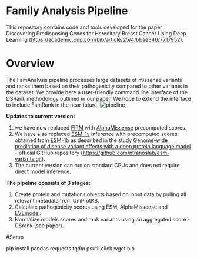    # Family Analysis Pipeline

This repository contains code and tools developed for the paper Discovering Predisposing Genes for Hereditary Breast Cancer Using Deep Learning (https://academic.oup.com/bib/article/25/4/bbae346/7717952).

# Overview

The FamAnalysis pipeline processes large datasets of missense variants and ranks them based on their pathogenicity compared to other variants in the dataset.
We provide here a user-friendly command line interface of the DSRank methodology outlined in our [paper](https://academic.oup.com/bib/article/25/4/bbae346/7717952). We hope to extend the interface to include FamRank in the near future.
![pipeline_](https://github.com/user-attachments/assets/aff5dcc9-cfdd-4643-9fc3-e56a53375278)

**Updates to current version:** 
1. we have now replaced [FIRM](https://academic.oup.com/nar/article/47/13/6642/5523008) with [AlphaMissense](https://www.science.org/doi/10.1126/science.adg7492) precomputed scores.
2. We have also replaced [ESM-1v](https://www.biorxiv.org/content/10.1101/2021.07.09.450648v2) inference with precomputed scores obtained from [ESM-1b](https://www.biorxiv.org/content/10.1101/2021.02.12.430858v2)
   as described in the study [Genome-wide prediction of disease variant effects with a deep protein language model](https://www.nature.com/articles/s41588-023-01465-0) - official GitHub repository (https://github.com/ntranoslab/esm-variants.git).
4. The current version can run on standard CPUs and does not require direct model inference.

**The pipeline consists of 3 stages:**
1. Create protein and mutations objects based on input data by pulling all relevant metadata from UniProtKB. 
2. Calculate pathogenicity scores using ESM, AlphaMissense and [EVEmodel](https://www.nature.com/articles/s41586-021-04043-8).
3. Normalize models scores and rank variants using an aggregated score - DSrank (see paper).

#Setup

pip install pandas requests tqdm psutil click wget bio
